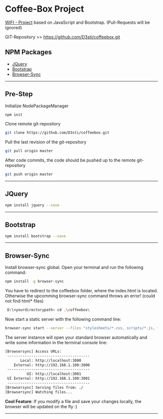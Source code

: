 # Coffee-Box Project

[WIFI - Project](https://github.com/D3sti/coffeebox.git) based on JavaScript and Bootstrap. (Pull-Requests will be ignored)

GIT-Repository >> https://github.com/D3sti/coffeebox.git

## NPM Packages

* [JQuery](https://jquery.com/)
* [Bootstrap](https://getbootstrap.com/)
* [Browser-Sync](https://www.browsersync.io/)

---

## Pre-Step

Initialize NodePackageManager

```bash
npm init
```

Clone remote git-repository

```bash
git clone https://github.com/D3sti/coffeebox.git
```

Pull the last revision of the git-repository

```bash
git pull origin master
```

After code commits, the code should be pushed up to the remote git-repository

```bash
git push origin master
```

---

## JQuery

```bash
npm install jquery --save
```
---

## Bootstrap

```bash
npm install bootstrap --save
```
---
## Browser-Sync


Install browser-sync global. Open your terminal and run the following command:

```bash
npm install -g browser-sync
```

You have to redirect to the coffeebox folder, where the index.html is located. Otherwise the upcomming browser-sync command throws an error! (could not find html* files)

```bash
 D:\<yourdirectorypath> cd .\coffeebox\
```

Now start a static server with the following command line:
```bash
browser-sync start --server --files "stylesheets/*.css, scripts/*.js, *.html"
```

The server instance will open your standard browser automatically and write some information in the terminal console line:

```bash
[Browsersync] Access URLs:
 --------------------------------------
       Local: http://localhost:3000
    External: http://192.168.1.100:3000
 --------------------------------------
          UI: http://localhost:3001
 UI External: http://192.168.1.100:3001
 --------------------------------------
[Browsersync] Serving files from: ./
[Browsersync] Watching files...

```

**Cool Feature**: If you modify a file and save your changes locally, the browser will be updated on the fly :)

---
